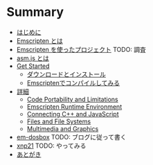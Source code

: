 # Summary

* [はじめに](README.md)
* [Emscripten とは](About.md)
* [Emscripten を使ったプロジェクト](Example.md)
	TODO: 調査
* [asm.js とは](asmjs.md)
* [Get Started](GetStarted.md)
	* [ダウンロードとインストール](GetStarted.md#ダウンロードとインストール)
	* [Emscriptenでコンパイルしてみる](GetStarted.md#Emscriptenでコンパイルしてみる)
* [詳細](Details.md)
	* [Code Portability and Limitations](Details.md#)
	* [Emscripten Runtime Environment](Details.md#)
	* [Connecting C++ and JavaScript](Details.md#)
	* [Files and File Systems](Details.md#)
	* [Multimedia and Graphics](Details.md#)
* [em-dosbox](em-dosbox.md)
	TODO: ブログに従って書く
* [xnp21](xnp21.md)
	TODO: やってみる
* [あとがき](Thanks.md)


